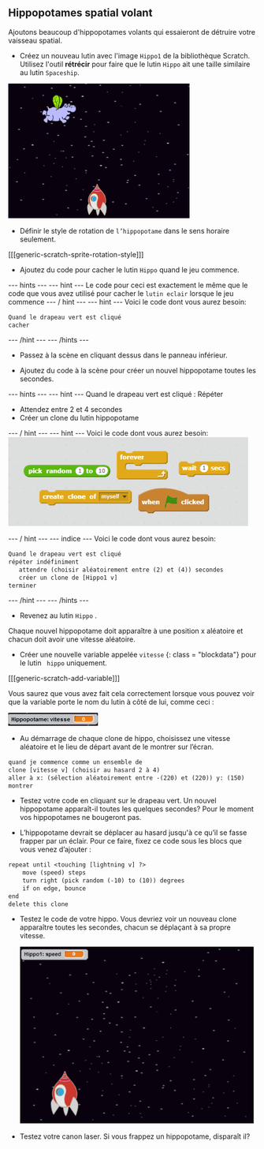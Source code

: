 ## Hippopotames spatial volant

Ajoutons beaucoup d'hippopotames volants qui essaieront de détruire votre vaisseau spatial.

+ Créez un nouveau lutin avec l'image ` Hippo1 ` de la bibliothèque Scratch. Utilisez l'outil **rétrécir** pour faire que le lutin ` Hippo ` ait une taille similaire au lutin ` Spaceship `.

![capture d'écran](images/invaders-hippo.png)

+ Définir le style de rotation de `l’hippopotame` dans le sens horaire seulement.

[[[generic-scratch-sprite-rotation-style]]]

+ Ajoutez du code pour cacher le lutin `Hippo` quand le jeu commence.

\--- hints \--- \--- hint \--- Le code pour ceci est exactement le même que le code que vous avez utilisé pour cacher le ` lutin eclair ` lorsque le jeu commence \--- / hint \--- \--- hint \--- Voici le code dont vous aurez besoin:

```blocks
Quand le drapeau vert est cliqué
cacher

```

\--- /hint \--- \--- /hints \---

+ Passez à la scène en cliquant dessus dans le panneau inférieur.

+ Ajoutez du code à la scène pour créer un nouvel hippopotame toutes les secondes.

\--- hints \--- \--- hint \--- Quand le drapeau vert est cliqué : Répéter 

+ Attendez entre 2 et 4 secondes
+ Créer un clone du lutin hippopotame

\--- / hint \--- \--- hint \--- Voici le code dont vous aurez besoin:![astuce clone de l'hippo](images/clone-hippo-hint.png)

\--- / hint \--- \--- indice \--- Voici le code dont vous aurez besoin:

```blocks
Quand le drapeau vert est cliqué
répéter indéfiniment
   attendre (choisir aléatoirement entre (2) et (4)) secondes
   créer un clone de [Hippo1 v]
terminer

```

\--- /hint \--- \--- /hints \---

+ Revenez au lutin ` Hippo ` .

Chaque nouvel hippopotame doit apparaître à une position x aléatoire et chacun doit avoir une vitesse aléatoire.

+ Créer une nouvelle variable appelée ` vitesse ` {: class = "blockdata"} pour le lutin ` hippo` uniquement.

[[[generic-scratch-add-variable]]]

Vous saurez que vous avez fait cela correctement lorsque vous pouvez voir que la variable porte le nom du lutin à côté de lui, comme ceci :

![capture d'écran](images/invaders-var-test.png)

+ Au démarrage de chaque clone de hippo, choisissez une vitesse aléatoire et le lieu de départ avant de le montrer sur l’écran.

```blocks
quand je commence comme un ensemble de
clone [vitesse v] (choisir au hasard 2 à 4)
aller à x: (sélection aléatoirement entre -(220) et (220)) y: (150)
montrer
```

+ Testez votre code en cliquant sur le drapeau vert. Un nouvel hippopotame apparaît-il toutes les quelques secondes? Pour le moment vos hippopotames ne bougeront pas.

+ L’hippopotame devrait se déplacer au hasard jusqu'à ce qu’il se fasse frapper par un éclair. Pour ce faire, fixez ce code sous les blocs que vous venez d’ajouter :

```blocks
repeat until <touching [lightning v] ?>
    move (speed) steps
    turn right (pick random (-10) to (10)) degrees
    if on edge, bounce
end
delete this clone
```

+ Testez le code de votre hippo. Vous devriez voir un nouveau clone apparaître toutes les secondes, chacun se déplaçant à sa propre vitesse.
    
    ![capture d'écran](images/hippo-clones.gif)

+ Testez votre canon laser. Si vous frappez un hippopotame, disparaît il?
